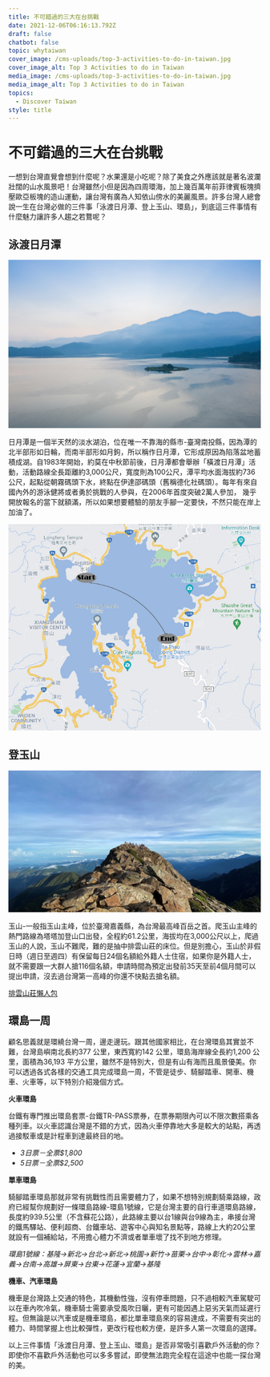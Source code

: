 ```yaml
---
title: 不可錯過的三大在台挑戰
date: 2021-12-06T06:16:13.792Z
draft: false
chatbot: false
topic: whytaiwan
cover_image: /cms-uploads/top-3-activities-to-do-in-taiwan.jpg
cover_image_alt: Top 3 Activities to do in Taiwan
media_image: /cms-uploads/top-3-activities-to-do-in-taiwan.jpg
media_image_alt: Top 3 Activities to do in Taiwan
topics:
  - Discover Taiwan
style: title
---
```

# 不可錯過的三大在台挑戰

一想到台灣直覺會想到什麼呢？水果還是小吃呢？除了美食之外應該就是著名波瀾壯闊的山水風景吧！台灣雖然小但是因為四周環海，加上幾百萬年前菲律賓板塊擠壓歐亞板塊的造山運動，讓台灣有廣為人知依山傍水的美麗風景。許多台灣人總會說一生在台灣必做的三件事「泳渡日月潭、登上玉山、環島」，到底這三件事情有什麼魅力讓許多人趨之若鶩呢？

## 泳渡日月潭

![日月潭](/cms-uploads/sun-moon-lake.jpg)

日月潭是一個半天然的淡水湖泊，位在唯一不靠海的縣市-臺灣南投縣，因為潭的北半部形如日輪，而南半部形如月鉤，所以稱作日月潭，它形成原因為陷落盆地蓄積成湖。自1983年開始，約莫在中秋節前後，日月潭都會舉辦「橫渡日月潭」活動，活動路線全長距離約3,000公尺，寬度則為100公尺，潭平均水面海拔約736公尺，起點從朝霧碼頭下水，終點在伊達邵碼頭（舊稱德化社碼頭）。每年有來自國內外的游泳健將或者勇於挑戰的人參與，在2006年首度突破2萬人參加， 幾乎開放報名的當下就額滿，所以如果想要體驗的朋友手腳一定要快，不然只能在岸上加油了。

![日月潭-2](/cms-uploads/泳渡日月潭-01.jpg)

## 登玉山

![登玉山](/cms-uploads/yushan-national-park.jpg)

玉山-一般指玉山主峰，位於臺灣嘉義縣，為台灣最高峰百岳之首。爬玉山主峰的熱門路線為塔塔加登山口出發，全程約61.2公里，海拔均在3,000公尺以上，爬過玉山的人說，玉山不難爬，難的是抽中排雲山莊的床位。但是別擔心，玉山於非假日時（週日至週四）有保留每日24個名額給外籍人士住宿，如果你是外籍人士，就不需要跟一大群人搶116個名額，申請時間為預定出發前35天至前4個月間可以提出申請，沒去過台灣第一高峰的你還不快點去搶名額。

[排雲山莊懶人包](https://npm.cpami.gov.tw/news_4main.aspx?ID=2567 "至排雲山莊懶人包網頁")

## 環島一周

顧名思義就是環繞台灣一周，邊走邊玩。跟其他國家相比，在台灣環島其實並不難，台灣島嶼南北長約377 公里，東西寬約142 公里，環島海岸線全長約1,200 公里，面積為36,193 平方公里，雖然不是特別大，但是有山有海而且風景優美。你可以透過各式各樣的交通工具完成環島一周，不管是徒步、騎腳踏車、開車、機車、火車等，以下特別介紹幾個方式。

**火車環島**

台鐵有專門推出環島套票-台鐵TR-PASS票券，在票券期限內可以不限次數搭乘各種列車。以火車認識台灣是不錯的方式，因為火車停靠地大多是較大的站點，再透過接駁車或是計程車到達最終目的地。

* *3日票－全票$1,800*
* *5日票－全票$2,500*

**單車環島**

騎腳踏車環島那就非常有挑戰性而且需要體力了，如果不想特別規劃騎乘路線，政府已經幫你規劃好一條環島路線-環島1號線，它是台灣主要的自行車道環島路線，長度約939.5公里（不含蘇花公路），此路線主要以台1線與台9線為主，串接台灣的鐵馬驛站、便利超商、台鐵車站、遊客中心與知名景點等，路線上大約20公里就設有一個補給站，不用擔心體力不濟或者單車壞了找不到地方修理。

*環島1號線：基隆→新北→台北→新北→桃園→新竹→苗栗→台中→彰化→雲林→嘉義→台南→高雄→屏東→台東→花蓮→宜蘭→基隆*

**機車、汽車環島**

機車是台灣路上交通的特色，其機動性強，沒有停車問題，只不過相較汽車駕駛可以在車內吹冷氣，機車騎士需要承受風吹日曬，更有可能因遇上惡劣天氣而延遲行程。但無論是以汽車或是機車環島，都比單車環島來的容易達成，不需要有突出的體力、時間掌握上也比較彈性，更改行程也較方便，是許多人第一次環島的選擇。

以上三件事情「泳渡日月潭、登上玉山、環島」是否非常吸引喜歡戶外活動的你？即使你不喜歡戶外活動也可以多多嘗試，即使無法跑完全程在這途中也能一探台灣的美。